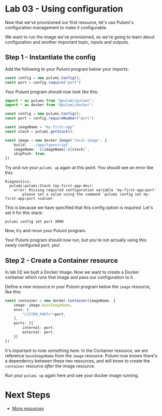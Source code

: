 # Lab 03 - Using configuration

Now that we've provisioned our first resource, let's use Pulumi's configuration management to make it configurable.

We want to run the image we've provisioned, so we're going to learn about configuration and another important topic, inputs and outputs.

## Step 1 - Instantiate the config

Add the following to your Pulumi program below your imports:


```typescript
const config = new pulumi.Config();
const port = config.require("port")
```
Your Pulumi program should now look like this:

```typescript
import * as pulumi from "@pulumi/pulumi";
import * as docker from "@pulumi/docker";

const config = new pulumi.Config();
const port = config.requireNumber("port")

const imageName = "my-first-app"
const stack = pulumi.getStack();

const image = new docker.Image('local-image', {
    build: '../app/typescript',
    imageName: `${imageName}:${stack}`,
    skipPush: true,
})
```

Try and run your `pulumi up` again at this point. You should see an error like this:

```
Diagnostics:
  pulumi:pulumi:Stack (my-first-app-dev):
    error: Missing required configuration variable 'my-first-app:port'
        please set a value using the command `pulumi config set my-first-app:port <value>`
```

This is because we have specified that this config option is _required_. Let's set it for this stack:

```
pulumi config set port 3000
```

Now, try and rerun your Pulumi program.

Your Pulumi program should now run, but you're not actually using this newly configured port, yes!

## Step 2 - Create a Container resource

In lab 02 we built a Docker Image. Now we want to create a Docker container which runs that image and pass our configuration to it.

Define a new resource in your Pulumi program below the `image` resource, like this:

```typescript
const container = new docker.Container(imageName, {
    image: image.baseImageName,
    envs: [
        "LISTEN_PORT="+port,
    ],
    ports: [{
        internal: port,
        external: port,
    }]
})
```

It's important to note something here. In the Container resource, we are reference `baseImageName` from the `image` resource. Pulumi now knows there's a dependency between these two resources, and will know to create the `container` resource _after_ the image resource.

Run your `pulumi up` again here and see your docker image running.

# Next Steps

* [More resources](../lab-04/README.md)
